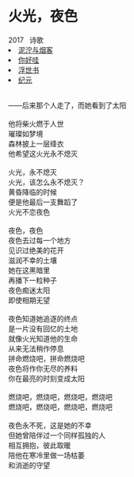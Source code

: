 # 火光，夜色

<nav class="navbar">
  <div class="navbar__inner">
    <div class="navbar__items">
      <span class="badge badge--info">2017</span>&nbsp;&nbsp;
      <span class="badge badge--primary">诗歌</span>
    </div>
    <div class="navbar__items navbar__items--right">
      <li class="pills__item"><a href="/docs/Collection/stuck_in_cloud">泥泞与烟客</a></li>
      <li class="pills__item"><a href="/docs/Collection/how_you_doing">你好哇</a></li>
      <li class="pills__item pills__item--active"><a href="/docs/Collection/ukiyoe">浮世书</a></li>
      <li class="pills__item"><a href="/docs/Collection/anno">纪元</a></li>
    </div>
  </div>
</nav><br />

<div class="card-demo">
  <div class="card">
    <div class="card__body">
      <p>
        ——后来那个人走了，而她看到了太阳<br /><br />他将柴火燃于人世<br />璀璨如梦境<br />森林披上一层绛衣<br />他希望这火光永不熄灭<br /><br />火光，永不熄灭<br />火光，该怎么永不熄灭？<br />黄昏降临的时候<br />便是他最后一支舞蹈了<br />火光不恋夜色<br /><br />夜色，夜色<br />夜色去过每一个地方<br />见识过绝美的花开<br />滋润不幸的土壤<br />她在这黑暗里<br />再播下一粒种子<br />夜色痴迷太阳<br />即使相期无望<br /><br />夜色知道她追逐的终点<br />是一片没有回忆的土地<br />就像火光知道他的生命<br />从来无法稍作停息<br />拼命燃烧吧，拼命燃烧吧<br />夜色将作你无尽的养料<br />你在最亮的时刻变成太阳<br /><br />燃烧吧，燃烧吧，燃烧吧，燃烧吧<br />燃烧吧，燃烧吧，燃烧吧，燃烧吧<br /><br />夜色永不死，这是她的不幸<br />但她曾陪伴过一个同样孤独的人<br />相互拥抱，彼此取暖<br />陪他在寒冷里做一场枯萎<br />和消逝的守望
      </p>
    </div>
  </div>
</div><br />